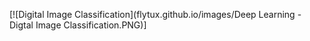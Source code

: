 
[![Digital Image Classification](flytux.github.io/images/Deep Learning - Digtal Image Classification.PNG)]
